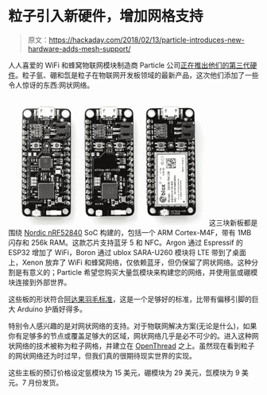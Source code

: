 # 粒子引入新硬件，增加网格支持

> 原文：<https://hackaday.com/2018/02/13/particle-introduces-new-hardware-adds-mesh-support/>

人人喜爱的 WiFi 和蜂窝物联网模块制造商 Particle 公司[正在推出他们的第三代硬件](https://www.particle.io/mesh)。粒子氩、硼和氙是粒子在物联网开发板领域的最新产品，这次他们添加了一些令人惊讶的东西:网状网络。

[![New Particle boards named Argon, Boron, and Xenon](img/66ffaf25e1ae6e917f78b41d4b9aaa9d.png)](https://hackaday.com/wp-content/uploads/2018/02/3gndboard-condensed.jpg) 这三块新板都是围绕 [Nordic nRF52840](https://www.nordicsemi.com/eng/Products/nRF52840) SoC 构建的，包括一个 ARM Cortex-M4F，带有 1MB 闪存和 256k RAM。这款芯片支持蓝牙 5 和 NFC。Argon 通过 Espressif 的 ESP32 增加了 WiFi，Boron 通过 ublox SARA-U260 模块将 LTE 带到了桌面上，Xenon 放弃了 WiFi 和蜂窝网络，仅依赖蓝牙，但仍保留了网状网络。这种分割是有意义的；Particle 希望您购买大量氙模块来构建您的网络，并使用氩或硼模块连接到外部世界。

这些板的形状符合[阿达果羽毛标准](https://www.adafruit.com/feather)，这是一个足够好的标准，比带有偏移引脚的巨大 Arduino 护盾好得多。

特别令人感兴趣的是对网状网络的支持。对于物联网解决方案(无论是什么)，如果你有足够多的节点或覆盖足够大的区域，网状网络几乎是必不可少的。进入这种网状网络的技术被称为粒子网格，并建立在 [OpenThread](https://openthread.io/) 之上。虽然现在看到粒子的网状网络还为时过早，但我们真的很期待现实世界的实现。

这些主板的预订价格设定氩模块为 15 美元，硼模块为 29 美元，氙模块为 9 美元。7 月份发货。
